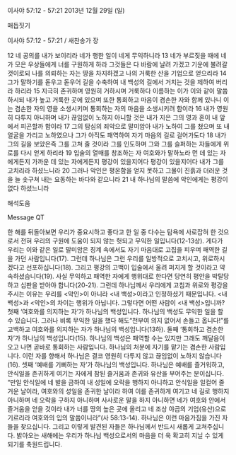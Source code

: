 이사야 57:12 - 57:21 
2013년 12월 29일 (일)

매듭짓기



이사야 57:12 - 57:21 / 새찬송가  장


12 네 공의를 내가 보이리라 네가 행한 일이 네게 무익하니라
13 네가 부르짖을 때에 네가 모은 우상들에게 너를 구원하게 하라 그것들은 다 바람에 날려 가겠고 기운에 불려갈 것이로되 나를 의뢰하는 자는 땅을 차지하겠고 나의 거룩한 산을 기업으로 얻으리라
14 그가 말하기를 돋우고 돋우어 길을 수축하여 내 백성의 길에서 거치는 것을 제하여 버리라 하리라
15 지극히 존귀하며 영원히 거하시며 거룩하다 이름하는 이가 이와 같이 말씀하시되 내가 높고 거룩한 곳에 있으며 또한 통회하고 마음이 겸손한 자와 함께 있나니 이는 겸손한 자의 영을 소생시키며 통회하는 자의 마음을 소생시키려 함이라
16 내가 영원히 다투지 아니하며 내가 끊임없이 노하지 아니할 것은 내가 지은 그의 영과 혼이 내 앞에서 피곤할까 함이라
17 그의 탐심의 죄악으로 말미암아 내가 노하여 그를 쳤으며 또 내 얼굴을 가리고 노하였으나 그가 아직도 패역하여 자기 마음의 길로 걸어가도다
18 내가 그의 길을 보았은즉 그를 고쳐 줄 것이라 그를 인도하며 그와 그를 슬퍼하는 자들에게 위로를 다시 얻게 하리라
19 입술의 열매를 창조하는 자 여호와가 말하노라 먼 데 있는 자에게든지 가까운 데 있는 자에게든지 평강이 있을지어다 평강이 있을지어다 내가 그를 고치리라 하셨느니라
20 그러나 악인은 평온함을 얻지 못하고 그물이 진흙과 더러운 것을 늘 솟구쳐 내는 요동하는 바다와 같으니라
21 내 하나님의 말씀에 악인에게는 평강이 없다 하셨느니라

해석도움





Message QT

한 해를 뒤돌아보면 우리가 중요시하고 좋다고 한 일 중 다수는 탐욕에 사로잡혀 한 것으로서 전혀 우리의 구원에 도움이 되지 않는 헛되고 무익한 일입니다(12-13상).
게다가 우리는 이와 같은 일로 말미암은 징계 속에서도 자기 마음대로 고집을 피우며 패역한 길을 가던 사람입니다(17). 그런데 하나님은 그런 우리를 일방적으로 고치시고, 위로하시겠다고 선포하십니다(18). 그리고 평강의 고백이 입술에서 울려 퍼지게 할 것이라고 약속하셨습니다(19). 사실 무익하고 패역한 자에게 행위대로 한다면 당연히 평안을 박탈당하고 심판을 받아야 합니다(20-21). 그런데 하나님께서 우리에게 고침과 위로와 평강을 주시는 이유는 우리를 <악인>이 아니라 <내 백성>이라고 인정하셨기 때문입니다. <내 백성>과 <악인>의 차이는 행위가 아닙니다. 그렇다면 어떤 사람이 <내 백성>입니까?
첫째 ‘여호와를 의지하는 자’가 하나님의 백성입니다. 하나님의 백성도 무익한 일을 할 수 있습니다. 그러나 비록 무익한 일을 했다 해도“천부여 의지 없어서 손들고 옵니다!”를 고백하고 여호와를 의지하는 자가 하나님의 백성입니다(13하).
둘째 ‘통회하고 겸손한 자’가 하나님의 백성입니다(15). 하나님의 백성은 패역할 수는 있지만 그래도 깨달음이 오고 나면 곧바로 통회하는 사람입니다. 하나님의 처분에 자기를 맡기는 겸손한 사람입니다. 이런 자를 향해서 하나님은 결코 영원히 다투지 않고 끊임없이 노하지 않습니다(16).
셋째 ‘예배를 기뻐하는 자’가 하나님의 백성입니다. 하나님은 예배를 즐거워하고, 안식일을 존귀하게 여기는 자에게 참된 즐거움과 존귀와 유산을 부어주는 분이십니다. “만일 안식일에 네 발을 금하여 내 성일에 오락을 행하지 아니하고 안식일을 일컬어 즐거운 날이라, 여호와의 성일을 존귀한 날이라 하여 이를 존귀하게 여기고 네 길로 행하지 아니하며 네 오락을 구하지 아니하며 사사로운 말을 하지 아니하면 네가 여호와 안에서 즐거움을 얻을 것이라 내가 너를 땅의 높은 곳에 올리고 네 조상 야곱의 기업(유산)으로 기르리라 여호와의 입의 말씀이니라”(사 58:13-14).
하나님은 이런 마음가짐을 가진 자들을 찾으십니다. 그리고 이렇게 발견된 자들은 하나님께서 반드시 새롭게 고쳐주십니다. 밝아오는 새해에는 우리가 하나님 백성으로서의 마음을 더
욱 확고히 지닐 수 있게 되기를 축원드립니다.